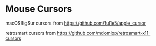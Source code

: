 # Mouse Cursors

macOSBigSur cursors from https://github.com/ful1e5/apple_cursor

retrosmart cursors from https://github.com/mdomlop/retrosmart-x11-cursors

